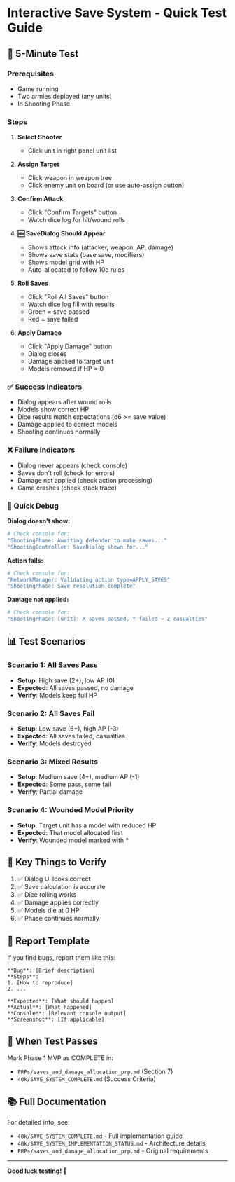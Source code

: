 # Interactive Save System - Quick Test Guide

## 🚀 5-Minute Test

### Prerequisites
- Game running
- Two armies deployed (any units)
- In Shooting Phase

### Steps

1. **Select Shooter**
   - Click unit in right panel unit list

2. **Assign Target**
   - Click weapon in weapon tree
   - Click enemy unit on board (or use auto-assign button)

3. **Confirm Attack**
   - Click "Confirm Targets" button
   - Watch dice log for hit/wound rolls

4. **🆕 SaveDialog Should Appear**
   - Shows attack info (attacker, weapon, AP, damage)
   - Shows save stats (base save, modifiers)
   - Shows model grid with HP
   - Auto-allocated to follow 10e rules

5. **Roll Saves**
   - Click "Roll All Saves" button
   - Watch dice log fill with results
   - Green = save passed
   - Red = save failed

6. **Apply Damage**
   - Click "Apply Damage" button
   - Dialog closes
   - Damage applied to target unit
   - Models removed if HP = 0

### ✅ Success Indicators

- Dialog appears after wound rolls
- Models show correct HP
- Dice results match expectations (d6 >= save value)
- Damage applied to correct models
- Shooting continues normally

### ❌ Failure Indicators

- Dialog never appears (check console)
- Saves don't roll (check for errors)
- Damage not applied (check action processing)
- Game crashes (check stack trace)

### 🐛 Quick Debug

**Dialog doesn't show:**
```bash
# Check console for:
"ShootingPhase: Awaiting defender to make saves..."
"ShootingController: SaveDialog shown for..."
```

**Action fails:**
```bash
# Check console for:
"NetworkManager: Validating action type=APPLY_SAVES"
"ShootingPhase: Save resolution complete"
```

**Damage not applied:**
```bash
# Check console for:
"ShootingPhase: [unit]: X saves passed, Y failed → Z casualties"
```

## 📊 Test Scenarios

### Scenario 1: All Saves Pass
- **Setup**: High save (2+), low AP (0)
- **Expected**: All saves passed, no damage
- **Verify**: Models keep full HP

### Scenario 2: All Saves Fail
- **Setup**: Low save (6+), high AP (-3)
- **Expected**: All saves failed, casualties
- **Verify**: Models destroyed

### Scenario 3: Mixed Results
- **Setup**: Medium save (4+), medium AP (-1)
- **Expected**: Some pass, some fail
- **Verify**: Partial damage

### Scenario 4: Wounded Model Priority
- **Setup**: Target unit has a model with reduced HP
- **Expected**: That model allocated first
- **Verify**: Wounded model marked with *

## 🎯 Key Things to Verify

1. ✅ Dialog UI looks correct
2. ✅ Save calculation is accurate
3. ✅ Dice rolling works
4. ✅ Damage applies correctly
5. ✅ Models die at 0 HP
6. ✅ Phase continues normally

## 📝 Report Template

If you find bugs, report them like this:

```
**Bug**: [Brief description]
**Steps**:
1. [How to reproduce]
2. ...

**Expected**: [What should happen]
**Actual**: [What happened]
**Console**: [Relevant console output]
**Screenshot**: [If applicable]
```

## 🎉 When Test Passes

Mark Phase 1 MVP as COMPLETE in:
- `PRPs/saves_and_damage_allocation_prp.md` (Section 7)
- `40k/SAVE_SYSTEM_COMPLETE.md` (Success Criteria)

## 📚 Full Documentation

For detailed info, see:
- `40k/SAVE_SYSTEM_COMPLETE.md` - Full implementation guide
- `40k/SAVE_SYSTEM_IMPLEMENTATION_STATUS.md` - Architecture details
- `PRPs/saves_and_damage_allocation_prp.md` - Original requirements

---

**Good luck testing! 🚀**
